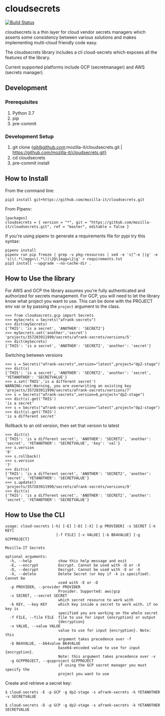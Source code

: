 # cloudsecrets

[![Build Status](https://travis-ci.com/mozilla-it/cloudsecrets.svg?branch=master)](https://travis-ci.com/mozilla-it/cloudsecrets)

cloudsecrets is a thin layer for cloud vendor secrets managers which asserts some consistency between various solutions and makes implementing multi-cloud friendly code easy.

The cloudsecrets library includes a cli cloud-secrets which exposes all the features of the library.

Current supported platforms include GCP (secretmanager) and AWS (secrets manager).

## Development

### Prerequisites

1. Python 3.7
2. pip
3. pre-commit

### Development Setup

1. git clone {git@github.com:mozilla-it/cloudsecrets.git | https://github.com/mozilla-it/cloudsecrets.git}
2. cd cloudsecrets
3. pre-commit install

## How to Install

From the command line:
```
pip3 install git+https://github.com/mozilla-it/cloudsecrets.git
```
From Pipenv:
```
[packages]
cloudsecrets = { version = "*", git = "https://github.com/mozilla-it/cloudsecrets.git", ref = "master", editable = false }
```
If you're using pipenv to generate a requirements file for pypi try this syntax:
```
pipenv install
pipenv run pip freeze | grep -v pkg-resources | sed -e 's|^-e ||g' -e 's|\(.*\)egg=\(.*\)|\2@\1egg=\2|g' > requirements.txt
pip3 install --upgrade --no-cache-dir .
```

## How to Use the library

For AWS and GCP the library assumes you're fully authenticated and authorized for secrets management. For GCP, you will need to let the library know what project you want to use. This can be done with the PROJECT env var or by passing the `project` argument to the class.

```
>>> from cloudsecrets.gcp import Secrets
>>> mySecrets = Secrets("afrank-secrets")
>>> dict(mySecrets)
{'THIS': 'is a secret', 'ANOTHER': 'SECRET2'}
>>> mySecrets.set('another','secret')
'projects/357203911999/secrets/afrank-secrets/versions/5'
>>> dict(mySecrets)
{'THIS': 'is a secret', 'ANOTHER': 'SECRET2', 'another': 'secret'}

```
Switching between versions
```
>>> s = Secrets("afrank-secrets",version="latest",project="dp2-stage")
>>> dict(s)
{'THIS': 'is a secret', 'ANOTHER': 'SECRET2', 'another': 'secret', 'YETANOTHER': 'SECRETVALUE'}
>>> s.set('THIS','is a different secret')
WARNING:root:Warning, you are overwriting an existing key
'projects/357203911999/secrets/afrank-secrets/versions/7'
>>> s = Secrets("afrank-secrets",version=6,project="dp2-stage")
>>> dict(s).get('THIS')
'is a secret'
>>> s = Secrets("afrank-secrets",version="latest",project="dp2-stage")
>>> dict(s).get('THIS')
'is a different secret'
```
Rollback to an old version, then set that version to latest
```
>>> dict(s)
{'THIS': 'is a different secret', 'ANOTHER': 'SECRET2', 'another': 'secret', 'YETANOTHER': 'SECRETVALUE', 'key': 'val'}
>>> s.version
'8'
>>> s.rollback()
>>> s.version
'7'
>>> dict(s)
{'THIS': 'is a different secret', 'ANOTHER': 'SECRET2', 'another': 'secret', 'YETANOTHER': 'SECRETVALUE'}
>>> s.update()
'projects/357203911999/secrets/afrank-secrets/versions/9'
>>> dict(s)
{'THIS': 'is a different secret', 'ANOTHER': 'SECRET2', 'another': 'secret', 'YETANOTHER': 'SECRETVALUE'}
```

## How to Use the CLI

```
usage: cloud-secrets [-h] [-E] [-D] [-X] [-p PROVIDER] -s SECRET [-k KEY]
                       [-f FILE] [-v VALUE] [-b B64VALUE] [-g GCPPROJECT]

Mozilla-IT Secrets

optional arguments:
  -h, --help            show this help message and exit
  -E, --encrypt         Encrypt. Cannot be used with -D or -X
  -D, --decrypt         Decrypt. Cannot be used with -E or -X
  -X, --delete          Delete Secret (or key if -k is specified). Cannot be
                        used with -E or -D
  -p PROVIDER, --provider PROVIDER
                        Provider. Supported: aws|gcp
  -s SECRET, --secret SECRET
                        which secret resource to work with
  -k KEY, --key KEY     which key inside a secret to work with. if no key is
                        specified you are working on the whole secret
  -f FILE, --file FILE  file to use for input {encryption} or output
                        {decryption}
  -v VALUE, --value VALUE
                        value to use for input {encryption}. Note: this
                        argument takes precedence over -f
  -b B64VALUE, --b64value B64VALUE
                        base64-encoded value to use for input {encryption}.
                        Note: this argument takes precedence over -v
  -g GCPPROJECT, --gcpproject GCPPROJECT
                        if using the GCP secret manager you must specify the
                        project you want to use
```
Create and retrieve a secret key:
```
$ cloud-secrets -E -p GCP -g dp2-stage -s afrank-secrets -k YETANOTHER -v SECRETVALUE

$ cloud-secrets -D -p GCP -g dp2-stage -s afrank-secrets -k YETANOTHER
SECRETVALUE
```
